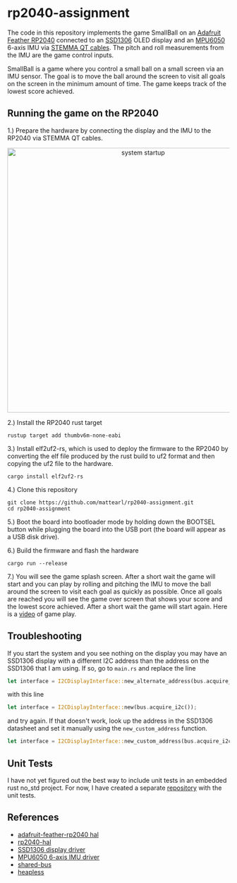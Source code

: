 # rp2040-assignment

The code in this repository implements the game SmallBall on an
[Adafruit Feather RP2040](https://www.adafruit.com/product/4884) 
connected to an [SSD1306](https://www.adafruit.com/product/938) 
OLED display and an [MPU6050](https://www.adafruit.com/product/3886) 
6-axis IMU via [STEMMA QT cables](https://www.adafruit.com/product/4399). 
The pitch and roll measurements from the IMU are the game control inputs. 

SmallBall is a game where you control a small ball on a small screen via an 
IMU sensor. The goal is to move the ball around the screen to visit all goals 
on the screen in the minimum amount of time. The game keeps track of the
lowest score achieved.

## Running the game on the RP2040 

1.) Prepare the hardware by connecting the display and the IMU to the RP2040 via STEMMA QT cables.

<p align="center"><img src="https://www.dropbox.com/s/m3pdzs1j7k5qpui/PXL_20220624_194844668.MP.jpg?raw=1" alt="system startup" width="600"></p>

2.) Install the RP2040 rust target 
```
rustup target add thumbv6m-none-eabi
```

3.) Install elf2uf2-rs, which is used to deploy the firmware to the RP2040 by converting the
elf file produced by the rust build to uf2 format and then copying the uf2 file to the hardware.
```
cargo install elf2uf2-rs
```

4.) Clone this repository
```
git clone https://github.com/mattearl/rp2040-assignment.git
cd rp2040-assignment
``` 

5.) Boot the board into bootloader mode by holding down the BOOTSEL button while plugging the 
board into the USB port (the board will appear as a USB disk drive).

6.) Build the firmware and flash the hardware
```
cargo run --release
``` 

7.) You will see the game splash screen. After a short wait the game will start and you can play 
by rolling and pitching the IMU to move the ball around the screen to visit each goal as quickly
as possible. Once all goals are reached you will see the game over screen that shows your score
and the lowest score achieved. After a short wait the game will start again. Here is a
[video](https://www.dropbox.com/s/spphcini2hiejfz/PXL_20220624_201321347~2.mp4?raw=1)
of game play.

## Troubleshooting

If you start the system and you see nothing on the display you may have an SSD1306 display with 
a different I2C address than the address on the SSD1306 that I am using. If so, go to `main.rs` 
and replace the line
```rust
let interface = I2CDisplayInterface::new_alternate_address(bus.acquire_i2c());
```
with this line 
```rust
let interface = I2CDisplayInterface::new(bus.acquire_i2c());
```
and try again. If that doesn't work, look up the address in the SSD1306 datasheet and set it 
manually using the `new_custom_address` function.
```rust
let interface = I2CDisplayInterface::new_custom_address(bus.acquire_i2c(), 0x3D);
```

## Unit Tests

I have not yet figured out the best way to include unit tests in an embedded rust no_std project. 
For now, I have created a separate [repository](https://github.com/mattearl/smallball) with the
unit tests.
 
## References

- [adafruit-feather-rp2040 hal](https://crates.io/crates/adafruit-feather-rp2040)
- [rp2040-hal](https://crates.io/crates/rp2040-hal)
- [SSD1306 display driver](https://crates.io/crates/ssd1306)
- [MPU6050 6-axis IMU driver](https://crates.io/crates/mpu6050)
- [shared-bus](https://crates.io/crates/shared-bus)
- [heapless](https://crates.io/crates/heapless)


